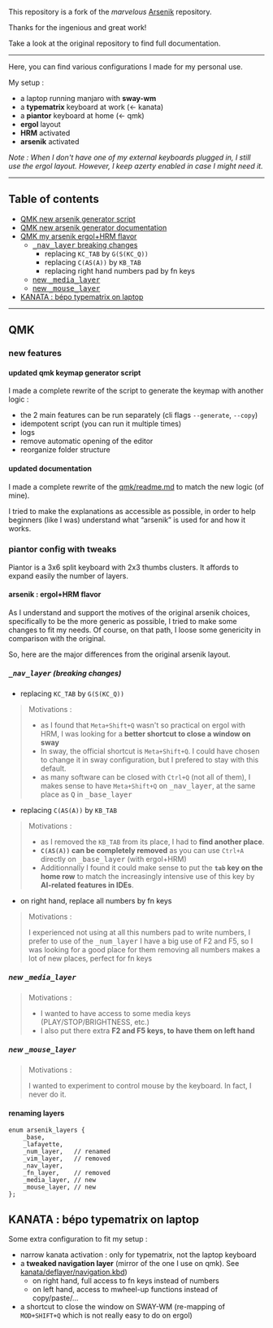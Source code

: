 This repository is a fork of the _marvelous_ [Arsenik](https://github.com/OneDeadKey/arsenik) repository.

Thanks for the ingenious and great work!

Take a look at the original repository to find full documentation.

---

Here, you can find various configurations I made for my personal use.

My setup :

- a laptop running manjaro with **sway-wm**
- a **typematrix** keyboard at work (<- kanata)
- a **piantor** keyboard at home (<- qmk)
- **ergol** layout
- **HRM** activated
- **arsenik** activated

_Note : When I don't have one of my external keyboards plugged in, I still use the ergol layout. However, I keep azerty enabled in case I might need it._

---

## Table of contents

- [QMK new arsenik generator script](#updated-qmk-keymap-generator-script)
- [QMK new arsenik generator documentation](#updated-documentation)
- [QMK my arsenik ergol+HRM flavor](#arsenik--ergolhrm-flavor)
  - [<kbd>\_nav_layer</kbd> breaking changes](#_nav_layer-breaking-changes)
    - replacing `KC_TAB` by `G(S(KC_Q))`
    - replacing `C(AS(A))` by `KB_TAB`
    - replacing right hand numbers pad by fn keys
  - [new <kbd>\_media_layer</kbd>](#new-_media_layer)
  - [new <kbd>\_mouse_layer</kbd>](#new-_mouse_layer)
- [KANATA : bépo typematrix on laptop](##kanata--b%C3%A9po-typematrix-on-laptop)

---

## QMK

### new features

#### updated qmk keymap generator script

I made a complete rewrite of the script to generate the keymap with another logic :

- the 2 main features can be run separately (cli flags `--generate`, `--copy`)
- idempotent script (you can run it multiple times)
- logs
- remove automatic opening of the editor
- reorganize folder structure

#### updated documentation

I made a complete rewrite of the [qmk/readme.md](/qmk/readme.md) to match the new logic (of mine).

I tried to make the explanations as accessible as possible, in order to help beginners (like I was) understand what “arsenik” is used for and how it works.

### piantor config with tweaks

Piantor is a 3x6 split keyboard with 2x3 thumbs clusters. It affords to expand easily the number of layers.

#### arsenik : ergol+HRM flavor

As I understand and support the motives of the original arsenik choices, specifically to be the more generic as possible, I tried to make some changes to fit my needs. Of course, on that path, I loose some genericity in comparison with the original.

So, here are the major differences from the original arsenik layout.

##### <kbd>\_nav_layer</kbd> (breaking changes)

- replacing `KC_TAB` by `G(S(KC_Q))`

> Motivations :
>
> - as I found that `Meta+Shift+Q` wasn't so practical on ergol with HRM, I was looking for a **better shortcut to close a window on sway**
> - In sway, the official shortcut is `Meta+Shift+Q`. I could have chosen to change it in sway configuration, but I prefered to stay with this default.
> - as many software can be closed with `Ctrl+Q` (not all of them), I makes sense to have `Meta+Shift+Q` on <kbd>\_nav_layer</kbd>, at the same place as <kbd>Q</kbd> in <kbd>\_base_layer</kbd>

- replacing `C(AS(A))` by `KB_TAB`

> Motivations :
>
> - as I removed the `KB_TAB` from its place, I had to **find another place**.
> - **`C(AS(A))` can be completely removed** as you can use `Ctrl+A` directly on <kbd>\_base_layer</kbd> (with ergol+HRM)
> - Additionnally I found it could make sense to put the **`tab` key on the home row** to match the increasingly intensive use of this key by **AI-related features in IDEs**.

- on right hand, replace all numbers by fn keys

> Motivations :
>
> I experienced not using at all this numbers pad
> to write numbers, I prefer to use of the <kbd>\_num_layer</kbd>
> I have a big use of F2 and F5, so I was looking for a good place for them
> removing all numbers makes a lot of new places, perfect for fn keys

##### new <kbd>\_media_layer</kbd>

> Motivations :
>
> - I wanted to have access to some media keys (PLAY/STOP/BRIGHTNESS, etc.)
> - I also put there extra **F2 and F5 keys, to have them on left hand**

##### new <kbd>\_mouse_layer</kbd>

> Motivations :
>
> I wanted to experiment to control mouse by the keyboard. In fact, I never do it.

#### renaming layers

```
enum arsenik_layers {
    _base,
    _lafayette,
    _num_layer,   // renamed
    _vim_layer,   // removed
    _nav_layer,
    _fn_layer,    // removed
    _media_layer, // new
    _mouse_layer, // new
};
```

## KANATA : bépo typematrix on laptop

Some extra configuration to fit my setup :

- narrow kanata activation : only for typematrix, not the laptop keyboard
- a **tweaked navigation layer** (mirror of the one I use on qmk). See [kanata/deflayer/navigation.kbd](kanata/deflayer/navigation.kbd))
  - on right hand, full access to fn keys instead of numbers
  - on left hand, access to mwheel-up functions instead of copy/paste/...
- a shortcut to close the window on SWAY-WM (re-mapping of `MOD+SHIFT+Q` which is not really easy to do on ergol)
